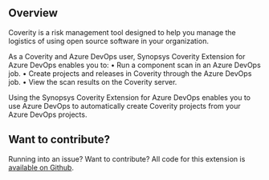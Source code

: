 ## Overview ##

Coverity is a risk management tool designed to help you manage the logistics of using open source software in your organization.  

As a Coverity and Azure DevOps user, Synopsys Coverity Extension for Azure DevOps enables you to:
•	Run a component scan in an Azure DevOps job.
•	Create projects and releases in Coverity through the Azure DevOps job.
•	View the scan results on the Coverity server.

Using the Synopsys Coverity Extension for Azure DevOps enables you to use Azure DevOps to automatically create Coverity projects from your Azure DevOps projects.

## Want to contribute? ##

Running into an issue? Want to contribute? All code for this extension is [available on Github](https://github.com/blackducksoftware/synopsys-coverity-azure-devops).  
